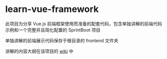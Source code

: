 # learn-vue-framework

此项目为分享 Vue.js 前端框架使用而准备的配套代码，包含单独讲解的前端代码示例和一个完整并且简化配置的 SprintBoot 项目

单独讲解的前端展示代码保存于根目录的 frontend 文件夹

讲解的内容大纲在该项目的 [wiki](https://github.com/rbackrock/learn-vue-framework/wiki/%231-%E5%A4%A7%E7%BA%B2) 中
